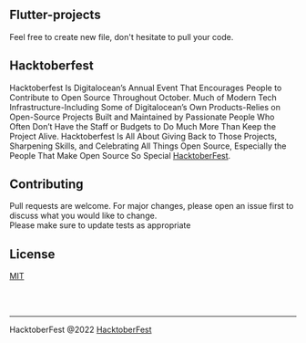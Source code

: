 ## Flutter-projects
Feel free to create new file, don't hesitate to pull your code.

## Hacktoberfest
Hacktoberfest Is Digitalocean’s Annual Event That Encourages People to Contribute to Open Source Throughout October. Much of Modern Tech Infrastructure-Including Some of Digitalocean’s Own Products-Relies on Open-Source Projects Built and Maintained by Passionate People Who Often Don’t Have the Staff or Budgets to Do Much More Than Keep the Project Alive. Hacktoberfest Is All About Giving Back to Those Projects, Sharpening Skills, and Celebrating All Things Open Source, Especially the People That Make Open Source So Special [HacktoberFest](https://hacktoberfest.com/about/).

## Contributing
Pull requests are welcome. For major changes, please open an issue first to discuss what you would like to change. <br/>Please make sure to update tests as appropriate

## License
[MIT](https://choosealicense.com/licenses/mit/)

<br /> <br />

---
HacktoberFest @2022 [HacktoberFest](https://hacktoberfest.com/about/)
